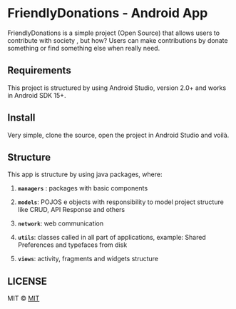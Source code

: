 # FriendlyDonations - Android App

FriendlyDonations is a simple project (Open Source) that allows users to contribute with society , but how? Users can make contributions by donate something or find something else when really need.

## Requirements

This project is structured by using Android Studio, version 2.0+ and works in Android SDK 15+.

## Install

Very simple, clone the source, open the project in Android Studio and voilà.

## Structure

This app is structure by using java packages, where:

1. **`managers`** : packages with basic components

2. **`models`**: POJOS e objects with responsibility to model project structure like CRUD, API Response and others

3. **`network`**: web communication

4.  **`utils`**: classes called in all part of applications, example: Shared Preferences and typefaces from disk

5. **`views`**:  activity, fragments and widgets structure

## LICENSE
MIT © [MIT](LICENSE)
